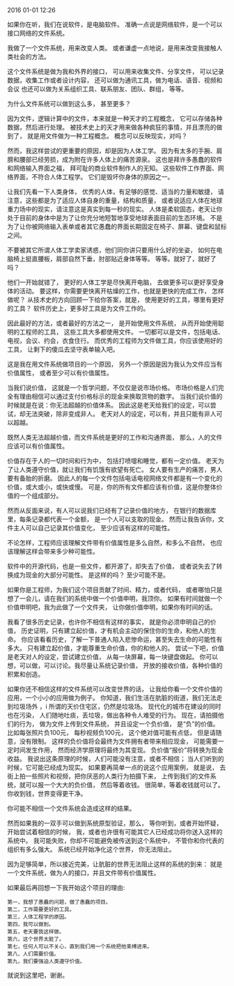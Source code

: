 
2016 01-01 12:26

如果你在听，我们在说软件，是电脑软件。
准确一点说是网络软件，是一个可以接口网络的文件系统。

我做了一个文件系统，用来改变人类。
或者谦虚一点地说，是用来改变我接触人类社会的方法。

这个文件系统是做为我和外界的接口，
可以用来收集文件、分享文件，
可以记录数据，收集工作或者设计内容，
还可以做为通讯工具，做为电话、语音、视频和会议
也还可以做为关系组织工具、联系朋友、团队、群组， 等等。

为什么文件系统可以做到这么多， 甚至更多？

因为文件，逻辑计算中的文件，本来就是一种天才的工程概念，
它可以存储各种数据，然后进行处理。
被技术史上的天才用来做各种疯狂的事情，并且漂亮的做到了，
就是用文件做为一种工程概念。
概念可以反映现实，对吗？

然而，我这样尝试的更重要的原因，却是因为人体工学。
因为有太多的手腕、肩膀和腰部已经劳损，成为附在许多人体上的痛苦源泉。
这也是拜许多愚蠢的软件和网络输入界面之福，
拜可耻的商业软件制作人的无知。
这些软件工作界面、网络界面，不符合人体工程学。
它们是毁坏你身体的原因之一。

让我们先看一下人类身体，
优秀的人体，有足够的感觉、适当的力量和敏捷，
请注意，这些都是为了适应人体自身的重量，结构和质量，
或者说适应人体在地球重力场中的现实，请注意这是真实到每一秒的现实。
人体是柔软固态，老天让你处于目前的身体中是为了让你充分地短暂地享受地球表面目前的生态环境。
不是为了让你被网络输入表单或者其它愚蠢的界面长期固定在椅子、屏幕、键盘和鼠标之间。

不要被其它所谓人体工学卖家诱惑，他们同你讲只要用什么好的坐姿，
如何在电脑椅上挺直腰板，肩部自然下垂，肘部贴近身体等等。 
等等。就好了，就好了吗？

他们一开始就错了， 更好的人体工学是尽快离开电脑，
去做更多可以更好享受身体的活动。
要这样，你需要更快离开枯燥的工作，也就是更快的完成工作，
怎样做呢？ 从技术史的方向回顾一下给你答案，就是，
使用更好的工具，哪里有更好的工具？
软件历史上，更多好工具是为文件工作的。

因此最好的方法，或者最好的方法之一， 是开始使用文件系统，
从而开始使用聪明的工程师的工具， 这些工具大多都使用文件。
一切都可以是文件，包括电话、电视，会议、约会，衣食住行。 
而优秀的工程师为文件做工具，你应该使用好的工具，
让剩下的傻瓜去坚守表单输入吧。

这是我在用文件系统做项目的一个原因，
另外一个原因是因为我认为文件应当有价值属性，
或者至少可以有价值属性。

当我们说价值， 这就是一个哲学问题，不仅仅是说市场价格。
市场价格是人们完全有理由相信可以通过支付价格标示的现金来换取货物的数字。
当我们说价值的时候就是在说：你无法超越的价值体系。 
因此这是老天给我们的设定，可以尝试，却无法突破，除非变成非人。
老天对人的设定，可以有，并且只能有非人可以超越。

既然人类无法超越价值，而文件系统是更好的工作和沟通界面，
那么，人的文件应该可以有价值属性。

价值存在于人的一切时间和行为中，
包括打喷嚏和睡觉，都有一定价值。 
老天为了让人类遵守价值，就让我们有饥饿有欲望有死亡。 
女人要有生产的痛苦，男人要有备胎的折磨。
因此人的每一个文件包括电话电视网络文件都是有一个变化的价值，或大或小，或快或慢。
可是，你的所有文件都应该有价值，这是你整体价值的一个组成部分。

然而从反面来说，有人可以说我们已经有了记录价值的地方， 
在银行的数据库里，每条记录都代表一个金额， 
是一个人可以支取的现金。 
然而让我告诉你，文件主人可以自己记录其价值变化，
至少应该有这样的可能性。

不论怎样，工程师应该理解文件带有价值属性是多么自然，和多么不自然， 
也应该理解这样会带来多少种可能性。

软件中的开源代码，也是一些文件，都开源了，却失去了价值，
或者说失去了转换成为现金的大部分可能性。 
是这样的吗？ 至少可能不是。

如果你是工程师，为我们这个项目贡献了时间、精力，或者代码，
或者哪怕只是想了一会儿，请在我们的系统中做一个价值申明，我顶你。 
如果有时间就做一个价值申明吧，我为此做了一个文件夹，
让你做价值申明，如果你有时间的话。

我看了很多历史记录，也许你不相信有这样的事实，
就是你必须申明自己的价值，
历史证明，只有建立起价值，才有机会主动的保住你的生命，和他人的生命。
你应该看看历史，了解一下普通人陷入悲惨命运，甚至失去生命的可能性有多大。 
只有建立起价值，才能尊重生命价值，你的和他人的。
尝试一下吧，价值是老天对人的设定，尝试建立价值，
从每一块屏幕，每一块键盘做起。
你可以想，可以做，可以讨论。我尽量让系统记录价值，
开放的接收价值，各种价值的积累和创造。

如果你还不相信这样的文件系统可以改变世界的话，
让我给你看一个文件价值的应用，一个小小的应用做为例子。
你知道，我们生活在肮脏的街道，我们无法走到垃圾场外 ，i
所谓的天价住宅区，仍然是垃圾场。 
现代化的城市在建设的同时也在污染，
人们随地吐痰，丢垃圾，做出各种令人难受的行为。 
现在，请拍摄他们的行为， 做为文件上传到文件系统， 
并且设定一个负价值， 是“负”的价值。 
比如每张照片负100元， 每秒视频负100元，
这个绝对值可能有点低， 但是请随意，没有限制。 
这样的负价值将会最终为文件拥有者带来相应现金，
可能需要一定时间发生作用，
然而经济学原理将最终为其变现。
负价值“报价”将转换为现金收益。 
我说出这条原理的时候，人们可能没有注意，或者不相信；
当人们听到的时候，它可能已经成为现实。
如果要再简单一点的说这个应用案例， 就是说，
去街上拍一些照片和视频，把你厌恶的人类行为拍摄下来，
上传到我们的文件系统，就可以报一个大大的负价值，
然后等着收钱。 
很简单，等着收钱就可以了。
你收到钱，世界变得更干净。

你可能不相信一个文件系统会造成这样的结果。

然而如果我的一双手可以做到系统原型验证，那么，
等你听到，或者开始怀疑，开始尝试着相信的时候，
我，或者也许很有可能其它人已经成功将你送入这样的系统中。
我可能失败，你却不可能避免被传送到这个系统中，
不管你和你代表的组织有多么强大。
系统已经开始净化这个世界，
你无法阻止。

因为足够简单，所以接近完美，让肮脏的世界无法阻止这样的系统的到来：
就是一个文件系统，做为人的接口，并且文件带有价值属性。

如果最后再回想一下我开始这个项目的理由:

    第一，我想了愚蠢的问题，做了愚蠢的项目。
    第二，工作需要更好的工具。
    第三，人体工程学的原因。
    第四，我可以做到。
    第五，老天要我这样做。
    第六，这个世界太脏了。 
    第七，任何人可以不关心，直到我们用一个系统把他束缚进来。
    第八，人们需要价值。 
    第九，我们要强迫人类遵守价值。

就说到这里吧，谢谢。


<!--
  2016 0101 11:25am
  vim: set ft=markdown tw=78:
-->

